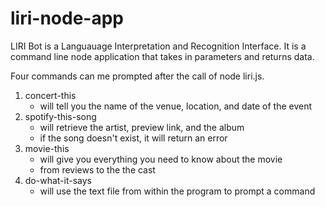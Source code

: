 # liri-node-app

LIRI Bot is a Languauage Interpretation and Recognition Interface. It is a command line node application that takes in parameters and returns data.

Four commands can me prompted after the call of node liri.js.
1. concert-this
    - will tell you the name of the venue, location, and date of the event
2. spotify-this-song
    - will retrieve the artist, preview link, and the album
    - if the song doesn't exist, it will return an error
3. movie-this
    - will give you everything you need to know about the movie
    - from reviews to the the cast
4. do-what-it-says
    - will use the text file from within the program to prompt a command



